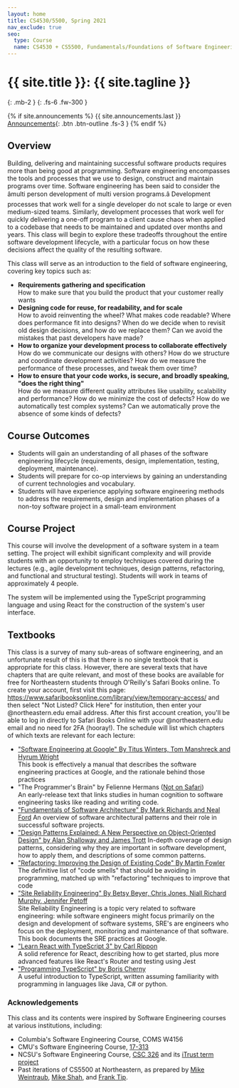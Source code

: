 ```yaml
---
layout: home
title: CS4530/5500, Spring 2021
nav_exclude: true
seo:
  type: Course
  name: CS4530 + CS5500, Fundamentals/Foundations of Software Engineering
---
```


# {{ site.title }}: {{ site.tagline }}
{: .mb-2 }
{: .fs-6 .fw-300 }

{% if site.announcements %}
{{ site.announcements.last }}
[Announcements](announcements.md){: .btn .btn-outline .fs-3 }
{% endif %}

## Overview
Building, delivering and maintaining successful software products requires more than being good at programming. Software engineering encompasses the tools and processes that we use to design, construct and maintain programs over time. Software engineering has been said to consider the âmulti person development of multi version programs.â Development processes that work well for a single developer do not scale to large or even medium-sized teams. Similarly, development processes that work well for quickly delivering a one-off program to a client cause chaos when applied to a codebase that needs to be maintained and updated over months and years. This class will begin to explore these tradeoffs throughout the entire software development lifecycle, with a particular focus on how these decisions affect the quality of the resulting software. 

This class will serve as an introduction to the field of software engineering, covering key topics such as:

-   **Requirements gathering and specification**\
    How to make sure that you build the product that your customer really wants
-   **Designing code for reuse, for readability, and for scale**\
    How to avoid reinventing the wheel? What makes code readable? Where does performance fit into designs? When do we decide when to revisit old design decisions, and how do we replace them? Can we avoid the mistakes that past developers have made?
-   **How to organize your development process to collaborate effectively**\
    How do we communicate our designs with others? How do we structure and coordinate development activities? How do we measure the performance of these processes, and tweak them over time?
-   **How to ensure that your code works, is secure, and broadly speaking, "does the right thing"**\
    How do we measure different quality attributes like usability, scalability and performance? How do we minimize the cost of defects? How do we automatically test complex systems? Can we automatically prove the absence of some kinds of defects?

## Course Outcomes

-   Students will gain an understanding of all phases of the software engineering lifecycle (requirements, design, implementation, testing, deployment, maintenance).
-   Students will prepare for co-op interviews by gaining an understanding of current technologies and vocabulary.
-   Students will have experience applying software engineering methods to address the requirements, design and implementation phases of a non-toy software project in a small-team environment

## Course Project

This course will involve the development of a software system in a team setting. The project will exhibit significant complexity and will provide students with an opportunity to employ techniques covered during the lectures (e.g., agile development techniques, design patterns, refactoring, and functional and structural testing). Students will work in teams of approximately 4 people.

The system will be implemented using the TypeScript programming language and using React for the construction of the system's user interface.

## Textbooks

This class is a survey of many sub-areas of software engineering, and an unfortunate result of this is that there is no single textbook that is appropriate for this class. However, there are several texts that have chapters that are quite relevant, and most of these books are available for free for Northeastern students through O'Reilly's Safari Books online. To create your account, first visit this page: <https://www.safaribooksonline.com/library/view/temporary-access/> and then select "Not Listed? Click Here" for institution, then enter your @northeastern.edu email address. After this first account creation, you'll be able to log in directly to Safari Books Online with your @northeastern.edu email and no need for 2FA (hooray!). The schedule will list which chapters of which texts are relevant for each lecture:

-   ["Software Engineering at Google" By Titus Winters, Tom Manshreck and Hyrum Wright\
    ](https://learning.oreilly.com/library/view/software-engineering-at/9781492082781/)
    This book is effectively a manual that describes the software engineering practices at Google, and the rationale behind those practices
-   "The Programmer's Brain" by Felienne Hermans ([Not on Safari](https://www.manning.com/books/the-programmers-brain))\
    An early-release text that links studies in human cognition to software engineering tasks like reading and writing code.
-   ["Fundamentals of Software Architecture" By Mark Richards and Neal Ford](https://learning.oreilly.com/library/view/fundamentals-of-software/9781492043447/)
An overview of software architectural patterns and their role in successful software projects.
-   ["Design Patterns Explained: A New Perspective on Object-Oriented Design" by Alan Shalloway and James Trott](https://learning.oreilly.com/library/view/design-patterns-explained/0201715945/)
In-depth coverage of design patterns, considering why they are important in software development, how to apply them, and descriptions of some common patterns.
-   ["Refactoring: Improving the Design of Existing Code" By Martin Fowler\
    ](https://learning.oreilly.com/library/view/refactoring-improving-the/9780134757681/)The definitive list of "code smells" that should be avoiding in programming, matched up with "refactoring" techniques to improve that code
-   ["Site Reliability Engineering" By Betsy Beyer, Chris Jones, Niall Richard Murphy, Jennifer Petoff\
    ](https://learning.oreilly.com/library/view/site-reliability-engineering/9781491929117/)
    Site Reliability Engineering is a topic very related to software engineering: while software engineers might focus primarily on the design and development of software systems, SRE's are engineers who focus on the deployment, monitoring and maintenance of that software. This book documents the SRE practices at Google.
-   ["Learn React with TypeScript 3" by Carl Rippon\
    ](https://learning.oreilly.com/library/view/learn-react-with/9781789610253/)A solid reference for React, describing how to get started, plus more advanced features like React's Router and testing using Jest
-   ["Programming TypeScript" by Boris Cherny\
    ](https://learning.oreilly.com/library/view/programming-typescript/9781492037644/)A useful introduction to TypeScript, written assuming familiarity with programming in languages like Java, C# or python.


### Acknowledgements
This class and its contents were inspired by Software Engineering courses at various institutions, including:
* Columbia's Software Engineering Course, COMS W4156
* CMU's Software Engineering Course, [17-313](https://cmu-313.github.io/)
* NCSU's Software Engineering Course, [CSC 326](https://sites.google.com/a/ncsu.edu/csc326-software-engineering/) and its [iTrust term project](https://dl.acm.org/doi/10.1145/3183377.3183393)
* Past iterations of CS5500 at Northeastern, as prepared by [Mike Weintraub](https://pages.github.ccs.neu.edu/CS5500-CourseMaterials/2020-spring-mw/index.html), [Mike Shah](http://www.mshah.io/comp/Fall20/FSE/public/index.php), and [Frank Tip](https://pages.github.ccs.neu.edu/CS5500-CourseMaterials/2019-Fall-Section1/index.html).


